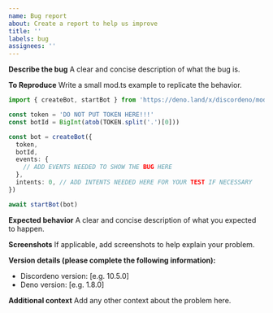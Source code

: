 ```yaml
---
name: Bug report
about: Create a report to help us improve
title: ''
labels: bug
assignees: ''
---
```


**Describe the bug** A clear and concise description of what the bug is.

**To Reproduce** Write a small mod.ts example to replicate the behavior.

```ts
import { createBot, startBot } from 'https://deno.land/x/discordeno/mod.ts'

const token = 'DO NOT PUT TOKEN HERE!!!'
const botId = BigInt(atob(TOKEN.split('.')[0]))

const bot = createBot({
  token,
  botId,
  events: {
    // ADD EVENTS NEEDED TO SHOW THE BUG HERE
  },
  intents: 0, // ADD INTENTS NEEDED HERE FOR YOUR TEST IF NECESSARY
})

await startBot(bot)
```

**Expected behavior** A clear and concise description of what you expected to happen.

**Screenshots** If applicable, add screenshots to help explain your problem.

**Version details (please complete the following information):**

- Discordeno version: [e.g. 10.5.0]
- Deno version: [e.g. 1.8.0]

**Additional context** Add any other context about the problem here.

